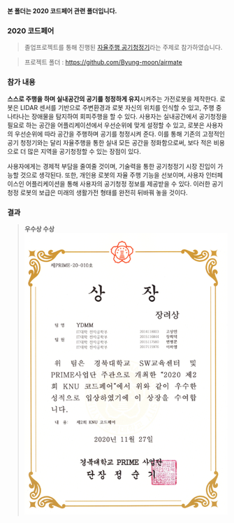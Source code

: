 **본 폴더는 2020 코드페어 관련 폴더입니다.**  




### 2020 코드페어
 > 졸업프로젝트를 통해 진행된 [자율주행 공기청정기](https://github.com/Byung-moon/airmate)라는 주제로 참가하였습니다.  
 
   
     
     
 > 프로젝트 폴더 : https://github.com/Byung-moon/airmate
 
 
  
  
   
   
   
   
   
### 참가 내용

**스스로 주행을 하며 실내공간의 공기를 청정하게 유지**시켜주는 가전로봇을 제작한다. 
로봇은 LIDAR 센서를 기반으로 주변환경과 로봇 자신의 위치를 인식할 수 있고, 주행 중 나타나는 장애물을 탐지하여 회피주행을 할 수 있다. 사용자는 실내공간에서 공기청정을 필요로 하는 공간을 어플리케이션에서 우선순위에 맞게 설정할 수 있고, 로봇은 사용자의 우선순위에 따라 공간을 주행하며 공기를 청정시켜 준다. 이를 통해 기존의 고정적인 공기 청정기와는 달리 자율주행을 통한 실내 모든 공간을 정화함으로써, 보다 적은 비용으로 더 많은 지역을 공기청정할 수 있는 장점이 있다.  


사용자에게는 경제적 부담을 줄여줄 것이며, 기술력을 통한 공기청정기 시장 진입이 가능할 것으로 생각된다. 또한, 개인용 로봇의 자율 주행 기능을 선보이며, 사용자 인터페이스인 어플리케이션을 통해 사용자의 공기청정 정보를 제공받을 수 있다. 이러한 공기청정 로봇의 보급은 미래의 생활가전 형태를 완전히 뒤바꿔 놓을 것이다.
  
  
  
  
  
  
  
### 결과  
  
> **우수상 수상**
![수상내역](images/수상내역.PNG)

